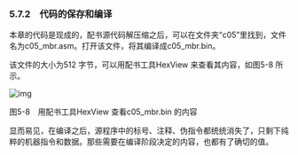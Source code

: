 ### 5.7.2　代码的保存和编译

本章的代码是现成的，配书源代码解压缩之后，可以在文件夹“c05”里找到，文件名为c05_mbr.asm。打开该文件，将其编译成c05_mbr.bin。

该文件的大小为512 字节，可以用配书工具HexView 来查看其内容，如图5-8 所示。

![img](../0-Assets/Epubook/x86汇编语言从实模式到保护模式_李忠_等_Z_Library/images/00111.jpeg)

图5-8　用配书工具HexView 查看c05_mbr.bin 的内容

显而易见，在编译之后，源程序中的标号、注释、伪指令都统统消失了，只剩下纯粹的机器指令和数据。那些需要在编译阶段决定的内容，也都有了确切的值。